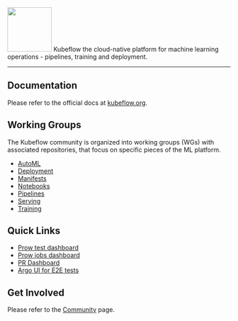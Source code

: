 <img src="https://www.kubeflow.org/images/logo.svg" width="100">
Kubeflow the cloud-native platform for machine learning operations - pipelines, training and deployment.

---

## Documentation
Please refer to the official docs at [kubeflow.org](http://kubeflow.org).

## Working Groups
The Kubeflow community is organized into working groups (WGs) with associated repositories, that focus on specific pieces of the ML platform. 

* [AutoML](https://github.com/kubeflow/community/tree/master/wg-automl)
* [Deployment](https://github.com/kubeflow/community/tree/master/wg-deployment)
* [Manifests](https://github.com/kubeflow/community/tree/master/wg-manifests)
* [Notebooks](https://github.com/kubeflow/community/tree/master/wg-notebooks)
* [Pipelines](https://github.com/kubeflow/community/tree/master/wg-pipelines)
* [Serving](https://github.com/kubeflow/community/tree/master/wg-serving)
* [Training](https://github.com/kubeflow/community/tree/master/wg-training)

## Quick Links
* [Prow test dashboard](https://k8s-testgrid.appspot.com/sig-big-data)
* [Prow jobs dashboard](https://prow.k8s.io/?repo=kubeflow%2Fkubeflow)
* [PR Dashboard](https://k8s-gubernator.appspot.com/pr)
* [Argo UI for E2E tests](http://testing-argo.kubeflow.org)

## Get Involved
Please refer to the [Community](https://www.kubeflow.org/docs/about/community/) page.


